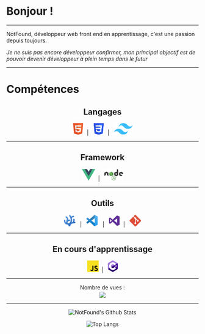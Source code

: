 # Bonjour !

---

NotFound, développeur web front end en apprentissage, c'est une passion depuis toujours.

_Je ne suis pas encore développeur confirmer, mon principal objectif est de pouvoir devenir développeur à plein temps dans le futur_

---

# Compétences

<h2 align=center>Langages</h2>
<p align=center>
<code><img src="imgs/html_logo.png" height=30/></code>&nbsp; | &nbsp;
<code><img src="imgs/CSS3_logo.png" height=30/></code>&nbsp; | &nbsp;
<code><img src="imgs/Tailwind.png" height=30/></code>
</p>

---

<h2 align=center>Framework</h2>
<p align=center>
<code><img src="imgs/Vue.png" height=30/></code>&nbsp; | &nbsp;
<code><img src="imgs/NodeJs.png" height=30/></code>
</p>

---

<h2 align=center>Outils</h2>
<p align=center>
<code><img src="imgs/codium_cnl.png" height=30/></code> &nbsp; | &nbsp; 
<code><img src="imgs/VsCode.png" height=30/></code> &nbsp; | &nbsp;
<code><img src="imgs/Visual.png" height=30/></code>&nbsp; | &nbsp;
<code><img src="imgs/Git.png" height=30/></code>
</p>

---

<h2 align=center>En cours d'apprentissage</h2>
<p align=center>
<code><img src="imgs/JS_logo.png" height=30/></code>&nbsp; | &nbsp;
<code><img src="imgs/CSharp.png" height=30/></code>
</code> 
</p>

---

<div align="center">
    <p align="center">
        Nombre de vues : <br>
        <img src="https://profile-counter.glitch.me/N0tFond/count.svg" align="center" />
    </p>
</div>

---

<div align="center">

![NotFound's Github Stats](https://github-readme-stats.vercel.app/api?username=N0tFond&show_icons=true&theme=transparent)

![Top Langs](https://github-readme-stats.vercel.app/api/top-langs/?username=N0tFond&layout=donut-vertical&theme=transparent)

</div>
